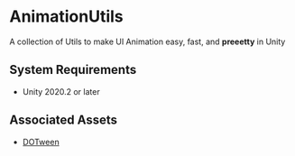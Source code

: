 # AnimationUtils
A collection of Utils to make UI Animation easy, fast, and **preeetty** in Unity

System Requirements
-------------------
- Unity 2020.2 or later

Associated Assets
-----------------
- [DOTween]

[DOTween]: https://assetstore.unity.com/packages/tools/animation/dotween-hotween-v2-27676
